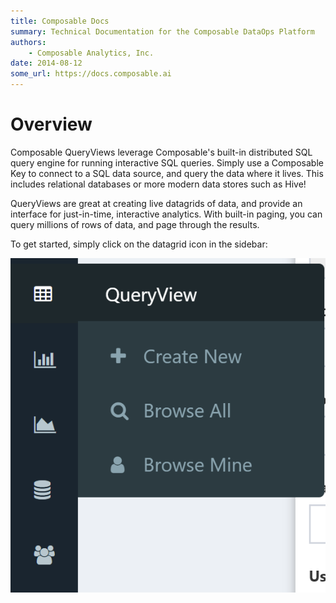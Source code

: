 ```yaml
---
title: Composable Docs
summary: Technical Documentation for the Composable DataOps Platform
authors:
    - Composable Analytics, Inc.
date: 2014-08-12
some_url: https://docs.composable.ai
---
```


# Overview

Composable QueryViews leverage Composable's built-in distributed SQL query engine for running interactive SQL queries. Simply use a Composable Key to connect to a SQL data source, and query the data where it lives. This includes relational databases or more modern data stores such as Hive!

QueryViews are great at creating live datagrids of data, and provide an interface for just-in-time, interactive analytics. With built-in paging, you can query millions of rows of data, and page through the results.

To get started, simply click on the datagrid icon in the sidebar:

![Composable QueryView Sidebar](img/04.01.Img_1.png)


